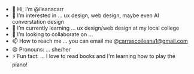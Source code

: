 - 👋 Hi, I’m @ileanacarr
- 👀 I’m interested in ... ux design, web design, maybe even AI converstation design
- 🌱 I’m currently learning ... ux design/web design at my local college
- 💞️ I’m looking to collaborate on ... 
- 📫 How to reach me ... you can email me @carrascoileana1@gmail.com 
- 😄 Pronouns: ... she/her
- ⚡ Fun fact: ... I love to read books and I'm learning how to play the piano!

<!---
ileanacarr/ileanacarr is a ✨ special ✨ repository because its `README.md` (this file) appears on your GitHub profile.
You can click the Preview link to take a look at your changes.
--->
